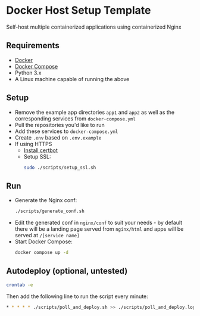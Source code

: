 # Docker Host Setup Template

Self-host multiple containerized applications using containerized Nginx


## Requirements

- [Docker](https://docs.docker.com/engine/install/)
- [Docker Compose](https://docs.docker.com/compose/install/)
- Python 3.x
- A Linux machine capable of running the above


## Setup

- Remove the example app directories `app1` and `app2` as well as the corresponding services from `docker-compose.yml`
- Pull the repositories you'd like to run
- Add these services to `docker-compose.yml`
- Create `.env` based on `.env.example`
- If using HTTPS
    - [Install certbot](https://certbot.eff.org/instructions?ws=nginx&os=snap)
    - Setup SSL:
        ```sh
        sudo ./scripts/setup_ssl.sh
        ```


## Run
- Generate the Nginx conf: 
    ```sh
    ./scripts/generate_conf.sh
    ``` 
- Edit the generated conf in `nginx/conf` to suit your needs - by default there will be a landing page served from `nginx/html` and apps will be served at `/[service name]`
- Start Docker Compose:
    ```sh
    docker compose up -d
    ```


## Autodeploy (optional, untested)

```sh
crontab -e
```

Then add the following line to run the script every minute:

```sh
* * * * * ./scripts/poll_and_deploy.sh >> ./scripts/poll_and_deploy.log 2>&1
```
